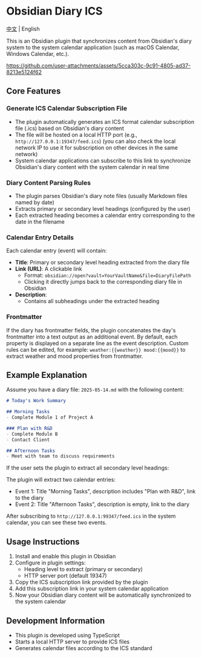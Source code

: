 # Obsidian Diary ICS

[中文](README_zh.md) | English

This is an Obsidian plugin that synchronizes content from Obsidian's diary system to the system calendar application (such as macOS Calendar, Windows Calendar, etc.).


https://github.com/user-attachments/assets/5cca303c-9c91-4805-ad37-8213e5124f62


## Core Features

### Generate ICS Calendar Subscription File
- The plugin automatically generates an ICS format calendar subscription file (.ics) based on Obsidian's diary content
- The file will be hosted on a local HTTP port (e.g., `http://127.0.0.1:19347/feed.ics`) (you can also check the local network IP to use it for subscription on other devices in the same network)
- System calendar applications can subscribe to this link to synchronize Obsidian's diary content with the system calendar in real time

### Diary Content Parsing Rules
- The plugin parses Obsidian's diary note files (usually Markdown files named by date)
- Extracts primary or secondary level headings (configured by the user)
- Each extracted heading becomes a calendar entry corresponding to the date in the filename

### Calendar Entry Details
Each calendar entry (event) will contain:
- **Title**: Primary or secondary level heading extracted from the diary file
- **Link (URL)**: A clickable link 
  - Format: `obsidian://open?vault=YourVaultName&file=DiaryFilePath`
  - Clicking it directly jumps back to the corresponding diary file in Obsidian
- **Description**:
  - Contains all subheadings under the extracted heading

### Frontmatter
If the diary has frontmatter fields, the plugin concatenates the day's frontmatter into a text output as an additional event.
By default, each property is displayed on a separate line as the event description.
Custom rules can be edited, for example: `weather:{{weather}} mood:{{mood}}` to extract weather and mood properties from frontmatter.

## Example Explanation

Assume you have a diary file: `2025-05-14.md` with the following content:

```markdown
# Today's Work Summary

## Morning Tasks
- Complete Module 1 of Project A

### Plan with R&D
- Complete Module B
- Contact Client

## Afternoon Tasks
- Meet with team to discuss requirements
```

If the user sets the plugin to extract all secondary level headings:

The plugin will extract two calendar entries:
- Event 1: Title "Morning Tasks", description includes "Plan with R&D", link to the diary
- Event 2: Title "Afternoon Tasks", description is empty, link to the diary

After subscribing to `http://127.0.0.1:99347/feed.ics` in the system calendar, you can see these two events.

## Usage Instructions

1. Install and enable this plugin in Obsidian
2. Configure in plugin settings:
   - Heading level to extract (primary or secondary)
   - HTTP server port (default 19347)
3. Copy the ICS subscription link provided by the plugin
4. Add this subscription link in your system calendar application
5. Now your Obsidian diary content will be automatically synchronized to the system calendar

## Development Information

- This plugin is developed using TypeScript
- Starts a local HTTP server to provide ICS files
- Generates calendar files according to the ICS standard
